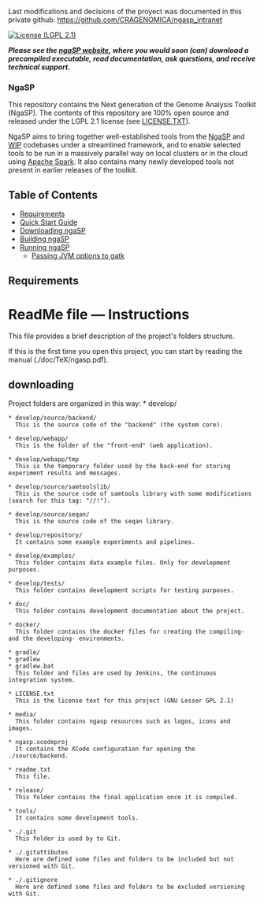 Last modifications and decisions of the proyect was documented in this private github:
https://github.com/CRAGENOMICA/ngasp_intranet




[![License (LGPL 2.1)](https://img.shields.io/badge/License-LGPL%20v2.1-blue.svg)](https://opensource.org/licenses/LGPL-2.1)

***Please see the [ngaSP website](https://bioinformatics.cragenomica.es/projects/ngaSP), where you would soon (can) download a precompiled executable, read documentation, ask questions, and receive technical support.***

### NgaSP

This repository contains the Next generation of the Genome Analysis Toolkit (NgaSP). The contents
of this repository are 100% open source and released under the LGPL 2.1 license (see [LICENSE.TXT](https://github.com/cragenomica/ngaSP/blob/master/LICENSE.TXT)).

NgaSP aims to bring together well-established tools from the [NgaSP](http://www.cragenomica.org/WIP) and
[WIP](http://cragenomica.github.io/WIP/) codebases under a streamlined framework,
and to enable selected tools to be run in a massively parallel way on local clusters or in the cloud using
[Apache Spark](http://spark.apache.org/). It also contains many newly developed tools not present in earlier
releases of the toolkit.

## Table of Contents
* [Requirements](#requirements)
* [Quick Start Guide](#quickstart)
* [Downloading ngaSP](#downloading)
* [Building ngaSP](#building)
* [Running ngaSP](#running)
    * [Passing JVM options to gatk](#jvmoptions)

## <a name="requirements">Requirements</a>

ReadMe file — Instructions
==========================

This file provides a brief description of the project's folders structure.

If this is the first time you open this project, you can start by reading 
the manual (./doc/TeX/ngasp.pdf).


## <a name="downloading">downloading</a>

Project folders are organized in this way:
    * develop/

    * develop/source/backend/
      This is the source code of the "backend" (the system core).

    * develop/webapp/
      This is the folder of the "front-end" (web application).

    * develop/webapp/tmp
      This is the temporary folder used by the back-end for storing experiment results and messages.

    * develop/source/samtoolslib/
      This is the source code of samtools library with some modifications (search for this tag: "//!").

    * develop/source/seqan/
      This is the source code of the seqan library.

    * develop/repository/
      It contains some example experiments and pipelines.

    * develop/examples/
      This folder contains data example files. Only for development purposes.

    * develop/tests/
      This folder contains development scripts for testing purposes.

    * doc/
      This folder contains development documentation about the project.

    * docker/
      This folder contains the docker files for creating the compiling- and the developing- environments.

    * gradle/
    * gradlew
    * gradlew.bat
      This folder and files are used by Jenkins, the continuous integration system.

    * LICENSE.txt
      This is the license text for this project (GNU Lesser GPL 2.1)

    * media/
      This folder contains ngasp resources such as logos, icons and images.

    * ngasp.xcodeproj
      It contains the XCode configuration for opening the ./source/backend.

    * readme.txt
      This file.

    * release/
      This folder contains the final application once it is compiled.

    * tools/
      It contains some development tools.

    * ./.git
      This folder is used by to Git.

    * ./.gitattibutes
      Here are defined some files and folders to be included but not versioned with Git.

    * ./.gitignore
      Here are defined some files and folders to be excluded versioning with Git.



